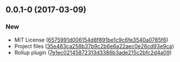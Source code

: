 <a name="0.0.1-0"></a>
## 0.0.1-0 (2017-03-09)


### New

* MIT License ([6575991d006154d8f891be1c9c6fe3540a0785f6](https://github.com/leogr/rollup-plugin-html-entry/commit/6575991d006154d8f891be1c9c6fe3540a0785f6))
* Project files ([35e483ca258b37b9c2b6e6a22aec0e26cd93e9ca](https://github.com/leogr/rollup-plugin-html-entry/commit/35e483ca258b37b9c2b6e6a22aec0e26cd93e9ca))
* Rollup plugin ([7e1ec02145872313d3386b3ade215c2bfc2d4a09](https://github.com/leogr/rollup-plugin-html-entry/commit/7e1ec02145872313d3386b3ade215c2bfc2d4a09))


